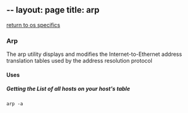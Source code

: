 --
layout: page
title: arp
---

[return to os specifics](../../os_specifics.html)


### Arp
The arp utility displays and modifies the Internet-to-Ethernet address translation tables used by the address resolution protocol

#### Uses

##### Getting the List of all hosts on your host's table
```
arp -a
```
